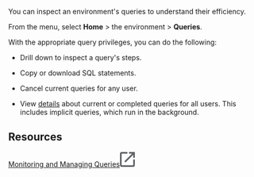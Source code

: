 You can inspect an environment's queries to understand their efficiency.

From the menu, select **Home** > the environment > **Queries**.

With the appropriate query privileges, you can do the following:

-   Drill down to inspect a query's steps.


-   Copy or download SQL statements.


-   Cancel current queries for any user.


-   View [details](zvd1688067459510.md) about current or completed queries for all users. This includes implicit queries, which run in the background.


## Resources


[Monitoring and Managing Queries](https://docs.teradata.com/access/sources/dita/topic?dita:topicPath=jno1704723425644.dita)![External link](Images/pyn1722886689405.svg)

